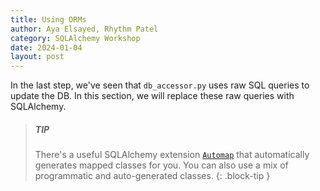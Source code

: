 ```yaml
---
title: Using ORMs
author: Aya Elsayed, Rhythm Patel
category: SQLAlchemy Workshop
date: 2024-01-04
layout: post
---
```


In the last step, we've seen that `db_accessor.py` uses raw SQL queries to update the DB.
In this section, we will replace these raw queries with SQLAlchemy.

> ##### TIP
>
> There's a useful SQLAlchemy extension [`Automap`](https://docs.sqlalchemy.org/en/20/orm/extensions/automap.html#) that automatically generates mapped classes for you.
> You can also use a mix of programmatic and auto-generated classes.
{: .block-tip }
